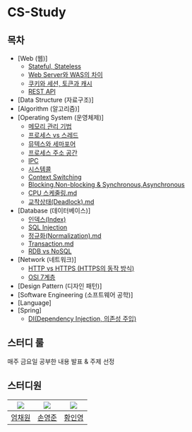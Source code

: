 # CS-Study
## 목차
- [Web (웹)]
  - [Stateful, Stateless](Web%2FStateful%2C%20Stateless.md)
  - [Web Server와 WAS의 차이](Web%2FWeb%20Server%EC%99%80%20WAS%EC%9D%98%20%EC%B0%A8%EC%9D%B4.md)
  - [쿠키와 세션, 토큰과 캐시](Web%2F%EC%BF%A0%ED%82%A4%EC%99%80%20%EC%84%B8%EC%85%98%2C%20%ED%86%A0%ED%81%B0%EA%B3%BC%20%EC%BA%90%EC%8B%9C.md)
  - [REST API](Web/REST%20API.md)
- [Data Structure (자료구조)]
- [Algorithm (알고리즘)]
- [Operating System (운영체제)]
  - [메모리 관리 기법](Operating%20System%2F%EB%A9%94%EB%AA%A8%EB%A6%AC%20%EA%B4%80%EB%A6%AC%20%EA%B8%B0%EB%B2%95.md)
  - [프로세스 vs 스레드](Operating%20System%2F%ED%94%84%EB%A1%9C%EC%84%B8%EC%8A%A4%20vs%20%EC%8A%A4%EB%A0%88%EB%93%9C.md)
  - [뮤텍스와 세마포어](Operating%20System%2F%EB%AE%A4%ED%85%8D%EC%8A%A4%EC%99%80%20%EC%84%B8%EB%A7%88%ED%8F%AC%EC%96%B4.md)
  - [프로세스 주소 공간](Operating%20System%2F%ED%94%84%EB%A1%9C%EC%84%B8%EC%8A%A4%20%EC%A3%BC%EC%86%8C%20%EA%B3%B5%EA%B0%84.md)
  - [IPC](Operating%20System%2FIPC.md)
  - [시스템콜](Operating%20System%2F%EC%8B%9C%EC%8A%A4%ED%85%9C%EC%BD%9C.md)
  - [Context Switching](Operating%20System%2FContext%20Switching.md)
  - [Blocking,Non-blocking & Synchronous,Asynchronous](Operating%20System%2FBlocking%2CNon-blocking%20%26%20Synchronous%2CAsynchronous.md)
  - [CPU 스케줄링.md](Operating%20System%2FCPU%20%EC%8A%A4%EC%BC%80%EC%A4%84%EB%A7%81.md)
  - [교착상태(Deadlock).md](Operating%20System%2F%EA%B5%90%EC%B0%A9%EC%83%81%ED%83%9C%28Deadlock%29.md)
- [Database (데이터베이스)]
  - [인덱스(Index)](Database%2F%EC%9D%B8%EB%8D%B1%EC%8A%A4%28Index%29.md)
  - [SQL Injection](Database%2FSQL%20Injection.md)
  - [정규화(Normalization).md](Database%2F%EC%A0%95%EA%B7%9C%ED%99%94%28Normalization%29.md)
  - [Transaction.md](Database%2FTransaction.md)
  - [RDB vs NoSQL](Database%2FRDB%20vs%20NoSQL.md)
- [Network (네트워크)]
  - [HTTP vs HTTPS (HTTPS의 동작 방식)](Network%2FHTTP%20vs%20HTTPS%20%28HTTPS%EC%9D%98%20%EB%8F%99%EC%9E%91%20%EB%B0%A9%EC%8B%9D%29.md)
  - [OSI 7계층](Network%2FOSI%207%EA%B3%84%EC%B8%B5.md)
- [Design Pattern (디자인 패턴)]
- [Software Engineering (소프트웨어 공학)]
- [Language]
- [Spring]
  - [DI(Dependency Injection, 의존성 주입)](Spring%2FDI%28Dependency%20Injection%2C%20%EC%9D%98%EC%A1%B4%EC%84%B1%20%EC%A3%BC%EC%9E%85%29.md)

## 스터디 룰
매주 금요일 공부한 내용 발표 & 주제 선정 

## 스터디원
| ![](https://avatars.githubusercontent.com/u/65496092?v=4) | ![](https://avatars.githubusercontent.com/u/84082544?v=4) | ![](https://avatars.githubusercontent.com/u/86757234?v=4) |
|:---------------------------------------------------------:|:---------------------------------------------------------:|:---------------------------------------------------------:|
|            [엄채원](https://github.com/chaewon12)          |             [손영준](https://github.com/sohn919)            |            [황인영](https://github.com/inyoung0215)         |
